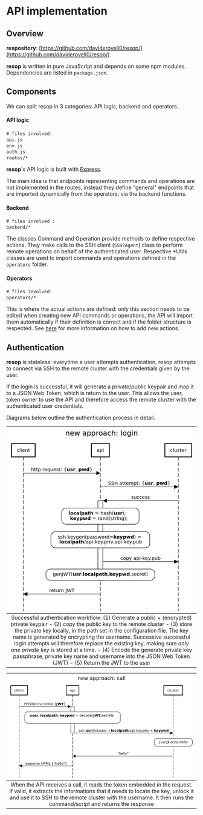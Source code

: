 # API implementation

## Overview
**respository**: [https://github.com/daviderovell0/resop/](https://github.com/daviderovell0/resop/)

**resop** is written in pure JavaScript and depends on some npm modules. Dependencies are listed in `package.json`.

## Components
We can split resop in 3 categories: API logic, backend and operators.

#### API logic
```
# files involved:
api.js
env.js
auth.js
routes/*
```
**resop**'s API logic is built with [Express](http://expressjs.com/). 

The main idea is that endpoints representing commands and operations are not implemented in the routes, instead they  define "general" endpoints that are imported dynamically from the operators, via the backend functions. 
#### Backend
```
# files involved :
backend/*
```
The classes Command and Operation provide methods to define respective actions. They make calls to the SSH client (`SSH2Agent`) class to perform remote operations on behalf of the authenticated user. Respective *Utils classes are used to import commands and operations defined in the `operators` folder.
#### Operators
```
# files involved:
operators/*
```
This is where the actual actions are defined: only this section needs to be edited when creating new API commands or operations, the API will import them automatically if their definition is correct and if the folder structure is respected. See [here](/resop-docs/use/customise) for more information on how to add new actions.
## Authentication
**resop** is stateless: everytime a user attempts authentication, resop attempts to connect via SSH to the remote cluster with the credentials given by the user. 

If the login is successful, it will generate a private/public keypair and map it to a JSON Web Token, which is return to the user. This allows the user, token owner to use the API and therefore access the remote cluster with the authenticated user credentials.

Diagrams below outline the authentication process in detail.

| ![media/resop_auth_newlogin.png](../media/resop_auth_newlogin.png) |
| :--: |
| Successful authentication workflow: (1) Generate a public + (encrypted) private keypair - (2) copy the public key to the remote cluster - (3) store the private key locally, in the path set in the configuration file. The key name is generated by encrypting the username. Successive successful login attempts will therefore replace the existing key, making sure *only one private key* is stored at a time. - (4) Encode the generate private key passphrase, private key name and username into the JSON Web Token (JWT) - (5) Return the JWT to the user |

| ![media/resop_auth_newcall.png](../media/resop_auth_newcall.png) |
| :--: |
| When the API receives a call, it reads the token embedded in the request. If valid, it extracts the informations that it needs to locate the key, unlock it and use it to SSH to the remote cluster with the username. It then runs the command/script and returns the response |

